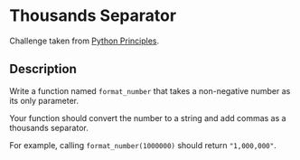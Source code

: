 # Thousands Separator
Challenge taken from [Python Principles](https://pythonprinciples.com/challenges/Thousands-separator/).

## Description
Write a function named `format_number` that takes a non-negative number as its only parameter.

Your function should convert the number to a string and add commas as a thousands separator.

For example, calling `format_number(1000000)` should return `"1,000,000"`.